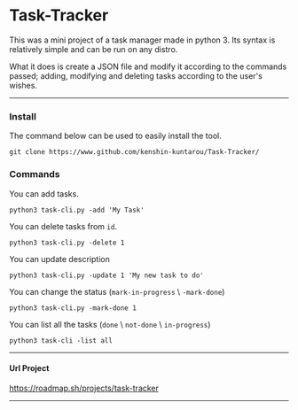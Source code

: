 # Task-Tracker
This was a mini project of a task manager made in python 3. Its syntax is relatively simple and can be run on any distro.

What it does is create a JSON file and modify it according to the commands passed; adding, modifying and deleting tasks according to the user's wishes.

---

### Install

The command below can be used to easily install the tool.

```
git clone https://www.github.com/kenshin-kuntarou/Task-Tracker/ 
```

### Commands

You can add tasks.

```
python3 task-cli.py -add 'My Task'
```

You can delete tasks from `id`.

```
python3 task-cli.py -delete 1 
```

You can update description

```
python3 task-cli.py -update 1 'My new task to do'
```

You can change the status (`mark-in-progress` \ `-mark-done`)

```
python3 task-cli.py -mark-done 1
```

You can list all the tasks (`done` \ `not-done` \ `in-progress`)

```
python3 task-cli -list all
```

---

#### Url Project

https://roadmap.sh/projects/task-tracker

---
